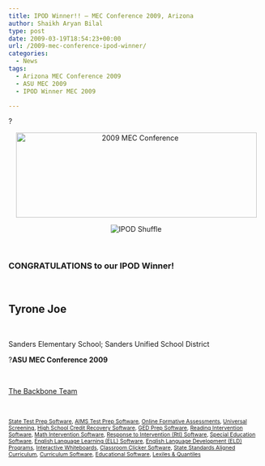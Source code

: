 ```yaml
---
title: IPOD Winner!! – MEC Conference 2009, Arizona
author: Shaikh Aryan Bilal
type: post
date: 2009-03-19T18:54:23+00:00
url: /2009-mec-conference-ipod-winner/
categories:
  - News
tags:
  - Arizona MEC Conference 2009
  - ASU MEC 2009
  - IPOD Winner MEC 2009

---
```

?[][1]

<p style="text-align: center">
  <a href="http://www.backbonecommunications.com/wp-content/uploads/mec-2009.png" title="2009 MEC Conference"><img loading="lazy" src="http://www.backbonecommunications.com/wp-content/uploads/mec-2009.png" alt="2009 MEC Conference" height="168" width="475" /></a>
</p>

<p style="text-align: center">
  <img src="http://www.backbonecommunications.com/wp-content/uploads/ipod-shuffle.png" alt="IPOD Shuffle" />
</p>

<p style="text-align: center">
  &nbsp;
</p>

<h3 align="left">
  CONGRATULATIONS to our IPOD Winner!
</h3>

<p align="left">
  &nbsp;
</p>

<h2 align="left">
  <strong>Tyrone Joe</strong><strong><br /> </strong>
</h2>

<p align="left">
  &nbsp;
</p>

<p align="left">
  Sanders Elementary School; Sanders Unified School District
</p>

<p align="left">
  ?<strong>ASU MEC Conference 2009 </strong>
</p>

**<span style="color: #000000"></span>**

<p class="border">
  &nbsp;
</p>

[The Backbone Team][2]

<p class="border">
  &nbsp;
</p>

<span style="font-size: 8pt"><a href="http://www.backbonecommunications.com/default-category/state-test-prep-software" title="State Test Prep">State Test Prep Software</a>, <a href="http://www.backbonecommunications.com/default-category/aims-test-prep-software" title="AIMS Test Prep">AIMS Test Prep Software</a>, <a href="http://www.backbonecommunications.com/default-category/online-formative-assessments" title="Online Formative Assessment">Online Formative Assessments</a>, <a href="http://www.backbonecommunications.com/default-category/universal-screening" title="Universal Screening">Universal Screening</a>, <a href="http://www.backbonecommunications.com/default-category/high-school-credit-recovery-software" title="High School Credit Recovery Software">High School Credit Recovery Software</a>, <a href="http://www.backbonecommunications.com/default-category/ged-prep-software/" title="GED Prep Software">GED Prep Software</a>, <a href="http://www.backbonecommunications.com/default-category/reading-intervention-software" title="Reading Intervention Software">Reading Intervention Software</a>, <a href="http://www.backbonecommunications.com/default-category/math-intervention-software" title="Math Intervention Software">Math Intervention Software</a>, <a href="http://www.backbonecommunications.com/reading-math-intervention/rti-response-to-intervention/" title="Response to Intervention (RTI) Software">Response to Intervention (RtI) Software</a>, <a href="http://www.backbonecommunications.com/default-category/special-education-software" title="Special Education Software">Special Education Software</a>, <a href="http://www.backbonecommunications.com/default-category/english-language-learning-ell-software" title="English Language Learning (ELL) Software">English Language Learning (ELL) Software</a>, <a href="http://www.backbonecommunications.com/default-category/english-language-development-eld-programs/" title="English Language Development (ELD) Programs">English Language Development (ELD) Programs</a>, <a href="http://www.backbonecommunications.com/default-category/interactive-whiteboards" title="Interactive Whiteboard Alternative">Interactive Whiteboards</a>, <a href="http://www.backbonecommunications.com/default-category/classroom-clicker-software" title="Classroom Clicker Software">Classroom Clicker Software</a>, <a href="http://www.backbonecommunications.com/default-category/state-standards-aligned-curriculum" title="Standards Aligned Curriculum">State Standards Aligned Curriculum</a>, <a href="http://www.backbonecommunications.com/default-category/curriculum-software/" title="Curriculum Software">Curriculum Software</a>, <a href="http://www.backbonecommunications.com/default-category/educational-software/" title="Educational Software">Educational Software</a>, <a href="http://www.backbonecommunications.com/default-category/lexiles-quantiles/" title="Lexiles & Quantiles">Lexiles & Quantiles</a></span>

 [1]: http://www.backbonecommunications.com/wp-content/uploads/mec-2009.png "2009 MEC Conference"
 [2]: http://www.backbonecommunications.com/about-us